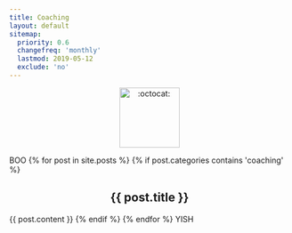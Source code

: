 ```yaml
---
title: Coaching
layout: default
sitemap:
  priority: 0.6
  changefreq: 'monthly'
  lastmod: 2019-05-12
  exclude: 'no'
---
```


<p align="center">
       <img class="emoji" title=":octocat:" alt=":octocat:" src="https://octodex.github.com/images/agendacat.png" height="108" width="108">
     </p>
 
BOO
{% for post in site.posts %}
  {% if post.categories contains 'coaching' %}
    <h2 align = "center">
        {{ post.title }}
    </h2>
    {{ post.content }}
  {% endif %}
{% endfor %}
YISH
